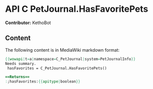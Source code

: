 # API C PetJournal.HasFavoritePets

**Contributor:** KethoBot

## Content

The following content is in MediaWiki markdown format:

```mediawiki
{{wowapi|t=a|namespace=C_PetJournal|system=PetJournalInfo}}
Needs summary.
 hasFavorites = C_PetJournal.HasFavoritePets()

==Returns==
:;hasFavorites:{{apitype|boolean}}
```